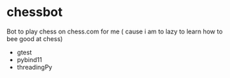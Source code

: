 # chessbot
Bot to play chess on chess.com for me ( cause i am to lazy to learn how to bee good at chess) 


- gtest 
- pybind11
- threadingPy
